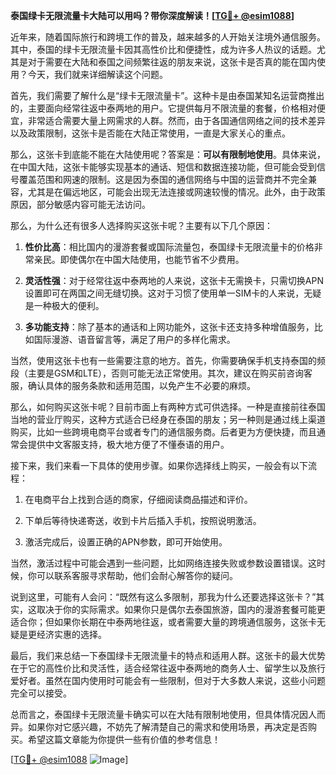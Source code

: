 **泰国绿卡无限流量卡大陆可以用吗？带你深度解读！[[TG💪+ @esim1088](https://t.me/s/esim1088)]**

近年来，随着国际旅行和跨境工作的普及，越来越多的人开始关注境外通信服务。其中，泰国的绿卡无限流量卡因其高性价比和便捷性，成为许多人热议的话题。尤其是对于需要在大陆和泰国之间频繁往返的朋友来说，这张卡是否真的能在国内使用？今天，我们就来详细解读这个问题。

首先，我们需要了解什么是“绿卡无限流量卡”。这种卡是由泰国某知名运营商推出的，主要面向经常往返中泰两地的用户。它提供每月不限流量的套餐，价格相对便宜，非常适合需要大量上网需求的人群。然而，由于各国通信网络之间的技术差异以及政策限制，这张卡是否能在大陆正常使用，一直是大家关心的重点。

那么，这张卡到底能不能在大陆使用呢？答案是：**可以有限制地使用**。具体来说，在中国大陆，这张卡能够实现基本的通话、短信和数据连接功能，但可能会受到信号覆盖范围和网速的限制。这是因为泰国的通信网络与中国的运营商并不完全兼容，尤其是在偏远地区，可能会出现无法连接或网速较慢的情况。此外，由于政策原因，部分敏感内容可能无法访问。

那么，为什么还有很多人选择购买这张卡呢？主要有以下几个原因：

1. **性价比高**：相比国内的漫游套餐或国际流量包，泰国绿卡无限流量卡的价格非常亲民。即使偶尔在中国大陆使用，也能节省不少费用。
   
2. **灵活性强**：对于经常往返中泰两地的人来说，这张卡无需换卡，只需切换APN设置即可在两国之间无缝切换。这对于习惯了使用单一SIM卡的人来说，无疑是一种极大的便利。

3. **多功能支持**：除了基本的通话和上网功能外，这张卡还支持多种增值服务，比如国际漫游、语音留言等，满足了用户的多样化需求。

当然，使用这张卡也有一些需要注意的地方。首先，你需要确保手机支持泰国的频段（主要是GSM和LTE），否则可能无法正常使用。其次，建议在购买前咨询客服，确认具体的服务条款和适用范围，以免产生不必要的麻烦。

那么，如何购买这张卡呢？目前市面上有两种方式可供选择。一种是直接前往泰国当地的营业厅购买，这种方式适合已经身在泰国的朋友；另一种则是通过线上渠道购买，比如一些跨境电商平台或者专门的通信服务商。后者更为方便快捷，而且通常会提供中文客服支持，极大地方便了不懂泰语的用户。

接下来，我们来看一下具体的使用步骤。如果你选择线上购买，一般会有以下流程：

1. 在电商平台上找到合适的商家，仔细阅读商品描述和评价。
   
2. 下单后等待快递寄送，收到卡片后插入手机，按照说明激活。
   
3. 激活完成后，设置正确的APN参数，即可开始使用。

当然，激活过程中可能会遇到一些问题，比如网络连接失败或参数设置错误。这时候，你可以联系客服寻求帮助，他们会耐心解答你的疑问。

说到这里，可能有人会问：“既然有这么多限制，那我为什么还要选择这张卡？”其实，这取决于你的实际需求。如果你只是偶尔去泰国旅游，国内的漫游套餐可能更适合你；但如果你长期在中泰两地往返，或者需要大量的跨境通信服务，这张卡无疑是更经济实惠的选择。

最后，我们来总结一下泰国绿卡无限流量卡的特点和适用人群。这张卡的最大优势在于它的高性价比和灵活性，适合经常往返中泰两地的商务人士、留学生以及旅行爱好者。虽然在国内使用时可能会有一些限制，但对于大多数人来说，这些小问题完全可以接受。

总而言之，泰国绿卡无限流量卡确实可以在大陆有限制地使用，但具体情况因人而异。如果你对它感兴趣，不妨先了解清楚自己的需求和使用场景，再决定是否购买。希望这篇文章能为你提供一些有价值的参考信息！

[[TG💪+ @esim1088](https://t.me/s/esim1088) ![Image](https://i.postimg.cc/4NQfJmqS/Snipaste-2025-05-13-00-14-12.png)]